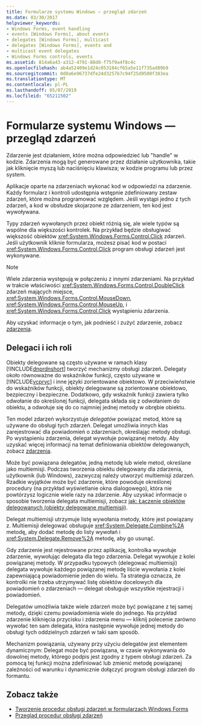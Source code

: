 ```yaml
---
title: Formularze systemu Windows — przegląd zdarzeń
ms.date: 03/30/2017
helpviewer_keywords:
- Windows Forms, event handling
- events [Windows Forms], about events
- delegates [Windows Forms], multicast
- delegates [Windows Forms], events and
- multicast event delegates
- Windows Forms controls, events
ms.assetid: 814a6a43-a312-4791-88d8-f75f9a4f8c4c
ms.openlocfilehash: ab4a52409e1d24c053184cf65a5e11f735ad89b9
ms.sourcegitcommit: 0d0a6e96737dfe24d3257b7c94f25d9500f383ea
ms.translationtype: MT
ms.contentlocale: pl-PL
ms.lasthandoff: 05/07/2019
ms.locfileid: "65211502"
---
```

# <a name="events-overview-windows-forms"></a>Formularze systemu Windows — przegląd zdarzeń
Zdarzenie jest działaniem, które można odpowiedzieć lub "handle" w kodzie. Zdarzenia mogą być generowane przez działanie użytkownika, takie jak kliknięcie myszą lub naciśnięciu klawisza; w kodzie programu lub przez system.

 Aplikacje oparte na zdarzeniach wykonać kod w odpowiedzi na zdarzenie. Każdy formularz i kontroli udostępnia wstępnie zdefiniowany zestaw zdarzeń, które można programować względem. Jeśli wystąpi jedno z tych zdarzeń, a kod w obsłudze skojarzone ze zdarzeniem, ten kod jest wywoływana.

 Typy zdarzeń wywołanych przez obiekt różnią się, ale wiele typów są wspólne dla większości kontrolek. Na przykład będzie obsługiwać większość obiektów <xref:System.Windows.Forms.Control.Click> zdarzeń. Jeśli użytkownik kliknie formularza, możesz pisać kod w postaci <xref:System.Windows.Forms.Control.Click> program obsługi zdarzeń jest wykonywane.

> [!NOTE]
>  Wiele zdarzenia występują w połączeniu z innymi zdarzeniami. Na przykład w trakcie właściwości <xref:System.Windows.Forms.Control.DoubleClick> zdarzeń mających miejsce, <xref:System.Windows.Forms.Control.MouseDown>, <xref:System.Windows.Forms.Control.MouseUp>, i <xref:System.Windows.Forms.Control.Click> wystąpieniu zdarzenia.

 Aby uzyskać informacje o tym, jak podnieść i zużyć zdarzenie, zobacz [zdarzenia](../../standard/events/index.md).

## <a name="delegates-and-their-role"></a>Delegaci i ich roli
 Obiekty delegowane są często używane w ramach klasy [!INCLUDE[dnprdnshort](../../../includes/dnprdnshort-md.md)] tworzyć mechanizmy obsługi zdarzeń. Delegaty około równoważne do wskaźników funkcji, często używane w [!INCLUDE[vcprvc](../../../includes/vcprvc-md.md)] i inne języki zorientowane obiektowo. W przeciwieństwie do wskaźników funkcji, obiekty delegowane są zorientowane obiektowo, bezpieczny i bezpieczne. Dodatkowo, gdy wskaźnik funkcji zawiera tylko odwołanie do określonej funkcji, delegata składa się z odwołaniem do obiektu, a odwołuje się do co najmniej jednej metody w obrębie obiektu.

 Ten model zdarzeń wykorzystuje *delegatów* powiązać metod, które są używane do obsługi tych zdarzeń. Delegat umożliwia innych klas zarejestrować dla powiadomień o zdarzeniach, określając metody obsługi. Po wystąpieniu zdarzenia, delegat wywołuje powiązanej metody. Aby uzyskać więcej informacji na temat definiowania obiektów delegowanych, zobacz [zdarzenia](../../standard/events/index.md).

 Może być powiązana delegatów, jedną metodę lub wiele metod, określane jako multiemisji. Podczas tworzenia obiektu delegowany dla zdarzenia, użytkownik (lub Windows), zazwyczaj należy utworzyć multiemisji zdarzeń. Rzadkie wyjątków może być zdarzenie, które powoduje określonej procedury (na przykład wyświetlanie okna dialogowego), która nie powtórzysz logicznie wiele razy na zdarzenie. Aby uzyskać informacje o sposobie tworzenia delegata multiemisji, zobacz [jak: Łączenie obiektów delegowanych (obiekty delegowane multiemisji)](~/docs/csharp/programming-guide/delegates/how-to-combine-delegates-multicast-delegates.md).

 Delegat multiemisji utrzymuje listę wywołania metody, które jest powiązany z. Multiemisji delegować obsługuje <xref:System.Delegate.Combine%2A> metodę, aby dodać metodę do listy wywołań i <xref:System.Delegate.Remove%2A> metodę, aby go usunąć.

 Gdy zdarzenie jest rejestrowane przez aplikację, kontrolka wywołuje zdarzenie, wywołując delegata dla tego zdarzenia. Delegat wywołuje z kolei powiązanej metody. W przypadku typowych (delegować multiemisji) delegata wywołuje każdego powiązanej metodę liście wywołania z kolei zapewniającą powiadomienie jeden do wielu. Ta strategia oznacza, że kontrolki nie trzeba utrzymywać listę obiektów docelowych dla powiadomień o zdarzeniach — delegat obsługuje wszystkie rejestracji i powiadomień.

 Delegatów umożliwia także wiele zdarzeń może być powiązane z tej samej metody, dzięki czemu powiadomienia wiele do jednego. Na przykład zdarzenie kliknięcia przycisku i zdarzenia menu — kliknij polecenie zarówno wywołać ten sam delegata, która następnie wywołuje jednej metody do obsługi tych oddzielnych zdarzeń w taki sam sposób.

 Mechanizm powiązania, używany przy użyciu delegatów jest elementem dynamicznym: Delegat może być powiązana, w czasie wykonywania do dowolnej metody, którego podpis jest zgodny z typem obsługi zdarzeń. Za pomocą tej funkcji można zdefiniować lub zmienić metodę powiązanej zależności od warunku i dynamicznie dołączyć program obsługi zdarzeń do formantu.

## <a name="see-also"></a>Zobacz także

- [Tworzenie procedur obsługi zdarzeń w formularzach Windows Forms](creating-event-handlers-in-windows-forms.md)
- [Przegląd procedur obsługi zdarzeń](event-handlers-overview-windows-forms.md)
